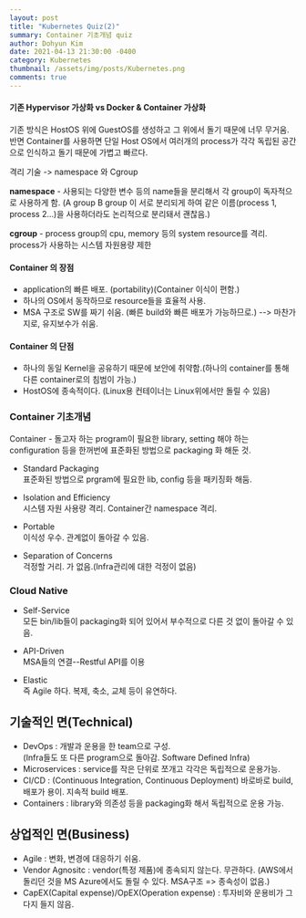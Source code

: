 ```yaml
---
layout: post
title: "Kubernetes Quiz(2)"
summary: Container 기초개념 quiz
author: Dohyun Kim
date: 2021-04-13 21:30:00 -0400
category: Kubernetes
thumbnail: /assets/img/posts/Kubernetes.png
comments: true
---
```

#### 기존 Hypervisor 가상화 vs Docker & Container 가상화
기존 방식은 HostOS 위에 GuestOS를 생성하고 그 위에서 돌기 때문에 너무 무거움. 반면 Container를 사용하면
단일 Host OS에서 여러개의 process가 각각 독립된 공간으로 인식하고 돌기 때문에 가볍고 빠르다.

격리 기술 -> namespace 와 Cgroup

**namespace** - 사용되는 다양한 변수 등의 name들을 분리해서 각 group이 독자적으로 사용하게 함. (A group B group 이 서로 분리되게 하여 같은 이름(process 1, process 2...)을 사용하더라도 논리적으로 분리돼서 괜찮음.)

**cgroup** - process group의 cpu, memory 등의 system resource를 격리.  
process가 사용하는 시스템 자원용량 제한

#### Container 의 장점
- application의 빠른 배포. (portability)(Container 이식이 편함.)
- 하나의 OS에서 동작하므로 resource들을 효율적 사용.
- MSA 구조로 SW를 짜기 쉬움. (빠른 build와 빠른 배포가 가능하므로.)
    --> 마찬가지로, 유지보수가 쉬움.

#### Container 의 단점
- 하나의 동일 Kernel을 공유하기 때문에 보안에 취약함.(하나의 container를 통해 다른 container로의 침범이 가능.)
- HostOS에 종속적이다. (Linux용 컨테이너는 Linux위에서만 돌릴 수 있음)


### Container 기초개념
Container - 돌고자 하는 program이 필요한 library, setting 해야 하는 configuration 등을 한꺼번에 표준화된 방법으로 packaging 화 해둔 것.

- Standard Packaging  
    표준화된 방법으로 prgram에 필요한 lib, config 등을 패키징화 해둠.

- Isolation and Efficiency   
    시스템 자원 사용량 격리. Container간 namespace 격리.

- Portable  
    이식성 우수. 관계없이 돌아갈 수 있음.

- Separation of Concerns   
    걱정할 거리. 가 없음.(Infra관리에 대한 걱정이 없음)


### Cloud Native
- Self-Service  
    모든 bin/lib들이 packaging화 되어 있어서 부수적으로 다른 것 없이 돌아갈 수 있음.

- API-Driven  
    MSA들의 연결--Restful API를 이용

- Elastic  
    즉 Agile 하다. 복제, 축소, 교체 등이 유연하다.

기술적인 면(Technical)
---
- DevOps : 개발과 운용을 한 team으로 구성.  
    (Infra들도 또 다른 program으로 돌아감. Software Defined Infra)
- Microservices : service를 작은 단위로 쪼개고 각각은 독립적으로 운용가능.
- CI/CD : (Continuous Integration, Continuous Deployment) 바로바로 build, 배포가 용이. 지속적 build 배포.
- Containers : library와 의존성 등을 packaging화 해서 독립적으로 운용 가능.

상업적인 면(Business)
---
- Agile : 변화, 변경에 대응하기 쉬움.
- Vendor Agnositc : vendor(특정 제품)에 종속되지 않는다. 무관하다. (AWS에서 돌리던 것을 MS Azure에서도 돌릴 수 있다. MSA구조 => 종속성이 없음.)
- CapEX(Capital expense)/OpEX(Operation expense) : 투자비와 운용비가 그다지 들지 않음.



